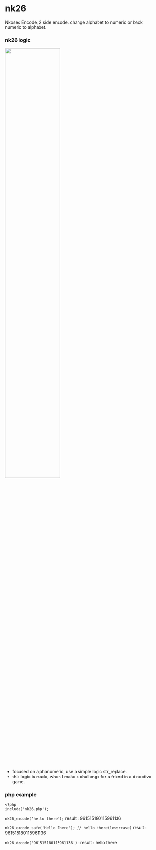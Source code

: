 # nk26
Nkosec Encode, 2 side encode. change alphabet to numeric or  back numeric to alphabet.

### nk26 logic
<img src="https://raw.githubusercontent.com/milio48/nk26/master/nk26-logic-fixed.jpg" width="60%"></img>
 - focused on alphanumeric, use a simple logic str_replace.
 - this logic is made, when I make a challenge for a friend in a detective game.

### php example
```
<?php
include('nk26.php');
```

```nk26_encode('hello there');```
result : 961515180115961136

```nk26_encode_safe('Hello There'); // hello there(lowercase)```
result : 961515180115961136

```nk26_decode('961515180115961136');```
result : hello there
